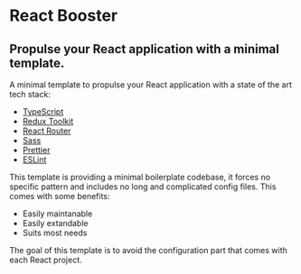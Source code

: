 # React Booster
## Propulse your React application with a minimal template.

A minimal template to propulse your React application with a state of the art tech stack:
* [TypeScript](https://www.typescriptlang.org/)
* [Redux Toolkit](https://redux-toolkit.js.org/)
* [React Router](https://reactrouter.com/)
* [Sass](https://sass-lang.com/)
* [Prettier](https://prettier.io/)
* [ESLint](https://eslint.org/)

This template is providing a minimal boilerplate codebase, it forces no specific pattern and includes no long and complicated config files. This comes with some benefits:
* Easily maintanable
* Easily extandable
* Suits most needs

The goal of this template is to avoid the configuration part that comes with each React project.